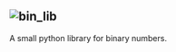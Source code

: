 ![bin_lib](https://github.com/nonn-a/bin_lib.py/assets/86384221/197bbc2a-d3b3-465f-953f-701190f71bae)
----------------------------------------------------------------------------------
A small python library for binary numbers.

